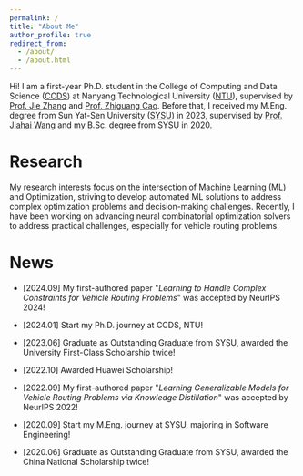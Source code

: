```yaml
---
permalink: /
title: "About Me"
author_profile: true
redirect_from: 
  - /about/
  - /about.html
---
```


Hi! I am a first-year Ph.D. student in the College of Computing and Data Science ([CCDS](https://www.ntu.edu.sg/computing)) at Nanyang Technological University ([NTU](https://www.ntu.edu.sg/)), supervised by [Prof. Jie Zhang](https://personal.ntu.edu.sg/zhangj/) and [Prof. Zhiguang Cao](https://zhiguangcaosg.github.io/). Before that, I received my M.Eng. degree from Sun Yat-Sen University ([SYSU](https://www.sysu.edu.cn/sysuen/)) in 2023, supervised by [Prof. Jiahai Wang](https://www.semanticscholar.org/author/Jiahai-Wang/2815388) and my B.Sc. degree from SYSU in 2020.

Research
======
My research interests focus on the intersection of Machine Learning (ML) and Optimization, striving to develop automated ML solutions to address complex optimization problems and decision-making challenges. Recently, I have been working on advancing neural combinatorial optimization solvers to address practical challenges, especially for vehicle routing problems. 


News
======
- [2024.09] My first-authored paper "_Learning to Handle Complex Constraints for Vehicle Routing Problems_" was accepted by NeurIPS 2024!

- [2024.01] Start my Ph.D. journey at CCDS, NTU!

- [2023.06] Graduate as Outstanding Graduate from SYSU, awarded the University First-Class Scholarship twice!

- [2022.10] Awarded Huawei Scholarship!

- [2022.09] My first-authored paper "_Learning Generalizable Models for Vehicle Routing Problems via Knowledge Distillation_" was accepted by NeurIPS 2022!

- [2020.09] Start my M.Eng. journey at SYSU, majoring in Software Engineering!

- [2020.06] Graduate as Outstanding Graduate from SYSU, awarded the China National Scholarship twice!

